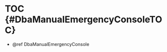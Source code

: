TOC {#DbaManualEmergencyConsoleTOC}
===================================

- @ref DbaManualEmergencyConsole
